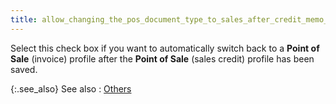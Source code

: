 ```yaml
---
title: allow_changing_the_pos_document_type_to_sales_after_credit_memo_is_saved
---
```



Select this check box if you want to automatically switch back to a  **Point of Sale** (invoice) profile  after the **Point of Sale** (sales  credit) profile has been saved.


{:.see_also}
See also
: [Others]({{site.bp_baseurl}}/misc/othersothers_tab_misc_tab_flow_control_set_up_dialog_box_business_processes.html)
